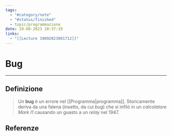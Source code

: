 ```yaml
---
tags:
  - "#category/note"
  - "#status/finished"
  - topic/programmazione
date: 19-09-2023 20:37:19
links:
  - "[[Lecture 19092023091712]]"
---
```

# Bug
---
## Definizione
> Un **bug** è un errore nel [[Programma|programma]]. Storicamente deriva da una falena (insetto, da cui _bug_) che si infilò in un _calcolatore Mark I1_ causando un guasto a un _relay_ nel 1947.

## Referenze